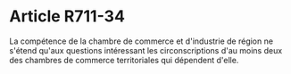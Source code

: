 # Article R711-34

<p>La compétence de la chambre de commerce et d'industrie de région ne s'étend qu'aux questions intéressant les circonscriptions d'au moins deux des chambres de commerce territoriales qui dépendent d'elle.</p>
